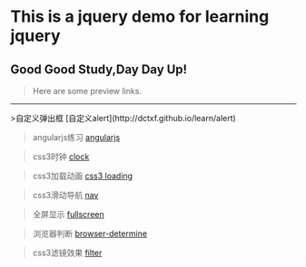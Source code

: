# This is a jquery demo for learning jquery

## Good Good Study,Day Day Up!

>Here are some preview links.

<hr>
>自定义弹出框
[自定义alert](http://dctxf.github.io/learn/alert)

>angularjs练习
[angularjs](http://dctxf.github.io/learn/angularjs)

>css3时钟
[clock](http://dctxf.github.io/learn/clock)

>css3加载动画
[css3 loading](http://dctxf.github.io/learn/css3)

>css3滑动导航
[nav](http://dctxf.github.io/learn/nav)

>全屏显示
[fullscreen](http://dctxf.github.io/learn/fullscreen)

>浏览器判断
[browser-determine](http://dctxf.github.io/learn/browser-determine)

>css3滤镜效果
[filter](http://dctxf.github.io/learn/filter)
